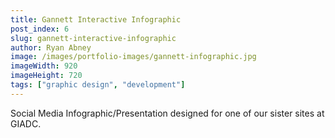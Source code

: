 ```yaml
---
title: Gannett Interactive Infographic
post_index: 6
slug: gannett-interactive-infographic
author: Ryan Abney
image: /images/portfolio-images/gannett-infographic.jpg
imageWidth: 920
imageHeight: 720
tags: ["graphic design", "development"]
---
```


Social Media Infographic/Presentation designed for one of our sister sites at GIADC.
